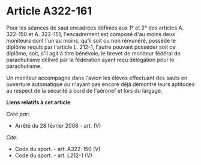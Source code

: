 # Article A322-161

Pour les séances de saut encadrées définies aux 1° et 2° des articles A. 322-150 et A. 322-151, l'encadrement est composé
d'au moins deux moniteurs dont l'un au moins, qu'il soit ou non rémunéré, possède le diplôme requis par l'article L. 212-1,
l'autre pouvant posséder soit ce diplôme, soit, s'il agit à titre bénévole, le brevet de moniteur fédéral de parachutisme
délivré par la fédération ayant reçu délégation pour le parachutisme. 

Un moniteur accompagne dans l'avion les élèves effectuant des sauts en ouverture automatique ou n'ayant pas encore déjà
démontré leurs aptitudes au respect de la sécurité à bord de l'aéronef et lors du largage.

**Liens relatifs à cet article**

_Créé par_:

  - Arrêté du 28 février 2008 - art. (V)

_Cite_:

  - Code du sport. - art. A322-150 (V)
  - Code du sport. - art. L212-1 (V)
